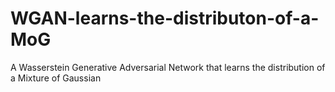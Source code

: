 # WGAN-learns-the-distributon-of-a-MoG
A  Wasserstein Generative Adversarial Network that learns the distribution of a Mixture of Gaussian
